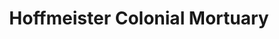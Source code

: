---
title: "Hoffmeister Colonial Mortuary"
url: /saint-louis/hoffmeister-colonial-mortuary/
shop: Bestattungen
---
